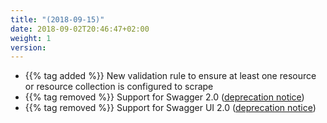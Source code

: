 ```yaml
---
title: "(2018-09-15)"
date: 2018-09-02T20:46:47+02:00
weight: 1
version:
---
```


- {{% tag added %}} New validation rule to ensure at least one resource or resource collection is configured to scrape
- {{% tag removed %}} Support for Swagger 2.0 ([deprecation notice](https://changelog.promitor.io/#swagger-2-0))
- {{% tag removed %}} Support for Swagger UI 2.0 ([deprecation notice](https://changelog.promitor.io/#swagger-ui-2-0))